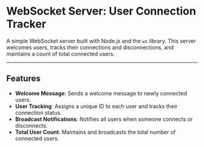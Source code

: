 # WebSocket Server: User Connection Tracker

A simple WebSocket server built with Node.js and the `ws` library. This server welcomes users, tracks their connections and disconnections, and maintains a count of total connected users.

---

## Features

- **Welcome Message**: Sends a welcome message to newly connected users.
- **User Tracking**: Assigns a unique ID to each user and tracks their connection status.
- **Broadcast Notifications**: Notifies all users when someone connects or disconnects.
- **Total User Count**: Maintains and broadcasts the total number of connected users.
